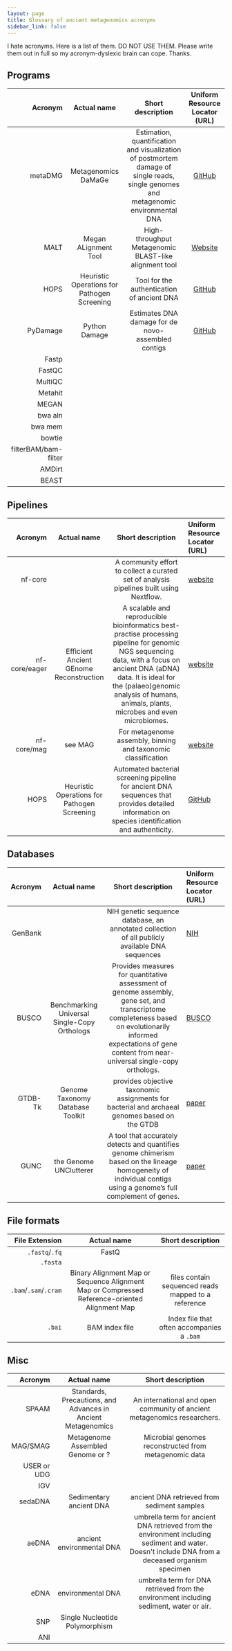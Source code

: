 ```yaml
---
layout: page
title: Glossary of ancient metagenomics acronyms
sidebar_link: false
---
```


I hate acronyms. Here is a list of them. DO NOT USE THEM. Please write them out in full so my acronym-dyslexic brain can cope. Thanks. 

## Programs
| Acronym   | Actual name          | Short description     | Uniform Resource Locator (URL)       |
|----------:|:--------------------:|:---------------------:|:------------------------------------:|
|metaDMG   | Metagenomics DaMaGe  | Estimation, quantification and visualization of postmortem damage of single reads, single genomes and metagenomic environmental DNA | [GitHub](https://github.com/metaDMG-dev/metaDMG-cpp) |
|MALT      | Megan ALignment Tool | High-throughput Metagenomic BLAST-like alignment tool | [Website](https://software-ab.cs.uni-tuebingen.de/download/malt/welcome.html) |
|HOPS      | Heuristic Operations for Pathogen Screening | Tool for the authentication of ancient DNA | [GitHub](https://github.com/rhuebler/HOPS) |
|PyDamage  | Python Damage        | Estimates DNA damage for de novo-assembled contigs | [GitHub](https://github.com/maxibor/pydamage) |
|Fastp
|FastQC
|MultiQC
|Metahit
|MEGAN
|bwa aln
|bwa mem
|bowtie
|filterBAM/bam-filter
|AMDirt
|BEAST


## Pipelines
| Acronym   | Actual name          | Short description     | Uniform Resource Locator (URL) |
|----------:|:--------------------:|:---------------------:|:-------------------------------|
|nf-core | |A community effort to collect a curated set of analysis pipelines built using Nextflow. | [website](https://nf-co.re/) |
|nf-core/eager |Efficient Ancient GEnome Reconstruction |A scalable and reproducible bioinformatics best-practise processing pipeline for genomic NGS sequencing data, with a focus on ancient DNA (aDNA) data. It is ideal for the (palaeo)genomic analysis of humans, animals, plants, microbes and even microbiomes. |[website](https://nf-co.re/eager/2.5.0) |
|nf-core/mag | see MAG |For metagenome assembly, binning and taxonomic classification | [website](https://nf-co.re/mag/) |
|HOPS | Heuristic Operations for Pathogen Screening | Automated bacterial screening pipeline for ancient DNA sequences that provides detailed information on species identification and authenticity. | [GitHub](https://github.com/rhuebler/HOPS) |

## Databases
| Acronym   | Actual name          | Short description     | Uniform Resource Locator (URL) |
|----------:|:--------------------:|:---------------------:|:-------------------------------|
|GenBank | |NIH genetic sequence database, an annotated collection of all publicly available DNA sequences | [NIH](https://www.ncbi.nlm.nih.gov/genbank/) |
|BUSCO |Benchmarking Universal Single-Copy Orthologs |Provides measures for quantitative assessment of genome assembly, gene set, and transcriptome completeness based on evolutionarily informed expectations of gene content from near-universal single-copy orthologs. | [BUSCO](https://busco.ezlab.org/) |
|GTDB-Tk | Genome Taxonomy Database Toolkit | provides objective taxonomic assignments for bacterial and archaeal genomes based on the GTDB | [paper](https://academic.oup.com/bioinformatics/article/36/6/1925/5626182?login=false) |
|GUNC | the Genome UNClutterer | A tool that accurately detects and quantifies genome chimerism based on the lineage homogeneity of individual contigs using a genome’s full complement of genes.  |[paper](https://genomebiology.biomedcentral.com/articles/10.1186/s13059-021-02393-0) |

## File formats
| File Extension   | Actual name          | Short description     |
|----------:|:--------------------:|:---------------------:|
|`.fastq`/`.fq` | FastQ |  
|`.fasta` |
|`.bam`/`.sam`/`.cram` | Binary Alignment Map or Sequence Alignment Map or Compressed Reference-oriented Alignment Map | files contain sequenced reads mapped to a reference |
|`.bai` | BAM index file | Index file that often accompanies a `.bam` |

## Misc
| Acronym   | Actual name          | Short description     |
|----------:|:--------------------:|:---------------------:|
|SPAAM | Standards, Precautions, and Advances in Ancient Metagenomics | An international and open community of ancient metagenomics researchers. |
|MAG/SMAG | Metagenome Assembled Genome or ? | Microbial genomes reconstructed from metagenomic data |
|USER or UDG | 
|IGV |
|sedaDNA | Sedimentary ancient DNA | ancient DNA retrieved from sediment samples |  |
|aeDNA | ancient environmental DNA | umbrella term for ancient DNA retrieved from the environment including sediment and water. Doesn't include DNA from a deceased organism specimen | |
|eDNA | environmental DNA | umbrella term for DNA retrieved from the environment including sediment, water or air.
|SNP | Single Nucleotide Polymorphism | | |
|ANI |
